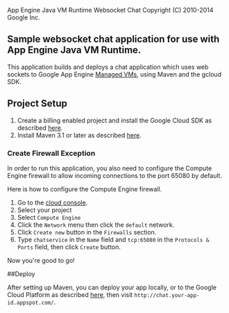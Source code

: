 App Engine Java VM Runtime Websocket Chat
Copyright (C) 2010-2014 Google Inc.

## Sample websocket chat application for use with App Engine Java VM Runtime.

This application builds and deploys a chat application which uses web sockets to Google App Engine [Managed VMs][1], using Maven and the gcloud SDK.

## Project Setup

1. Create a billing enabled project and install the Google Cloud SDK as described [here][2].
2. Install Maven 3.1 or later as described [here](https://cloud.google.com/appengine/docs/java/managed-vms/maven#requirements).

### Create Firewall Exception

In order to run this application, you also need to configure the
Compute Engine firewall to allow incoming connections to the port 65080
by default.

Here is how to configure the Compute Engine firewall.

1. Go to the [cloud console][3].
2. Select your project
3. Select `Compute Engine`
4. Click the `Network` menu then click the `default` network.
5. Click `Create new` button in the `Firewalls` section.
6. Type `chatservice` in the `Name` field and `tcp:65080` in the
`Protocols & Ports` field, then click `Create` button.

Now you're good to go!

##Deploy

After setting up Maven, you can deploy your app locally, or to the Google Cloud Platform as described [here](https://cloud.google.com/appengine/docs/java/managed-vms/maven#run_and_deploy_your_app_with_the_cloud_sdk_development_server), then visit `http://chat.your-app-id.appspot.com/`.

[1]: https://cloud.google.com/appengine/docs/java/managed-vms/
[2]: https://cloud.google.com/appengine/docs/java/managed-vms/#install-sdk
[3]: https://cloud.google.com/console
